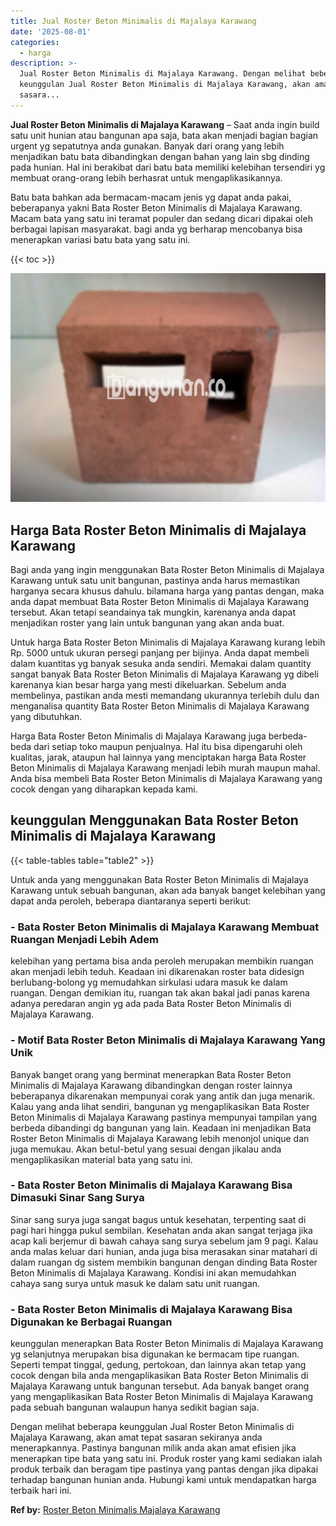 ```yaml
---
title: Jual Roster Beton Minimalis di Majalaya Karawang
date: '2025-08-01'
categories:
  - harga
description: >-
  Jual Roster Beton Minimalis di Majalaya Karawang. Dengan melihat beberapa
  keunggulan Jual Roster Beton Minimalis di Majalaya Karawang, akan amat tepat
  sasara...
---
```


**Jual Roster Beton Minimalis di Majalaya Karawang** – Saat anda ingin build satu unit hunian atau bangunan apa saja, bata akan menjadi bagian bagian urgent yg sepatutnya anda gunakan. Banyak dari orang yang lebih menjadikan batu bata dibandingkan dengan bahan yang lain sbg dinding pada hunian. Hal ini berakibat dari batu bata memiliki kelebihan tersendiri yg membuat orang-orang lebih berhasrat untuk mengaplikasikannya.

Batu bata bahkan ada bermacam-macam jenis yg dapat anda pakai, beberapanya yakni Bata Roster Beton Minimalis di Majalaya Karawang. Macam bata yang satu ini teramat populer dan sedang dicari dipakai oleh berbagai lapisan masyarakat. bagi anda yg berharap mencobanya bisa menerapkan variasi batu bata yang satu ini.

{{< toc >}}

![Jual Roster Beton Minimalis di Majalaya Karawang](/images/bata-roster-minimalis-32.png)

## Harga Bata Roster Beton Minimalis di Majalaya Karawang

Bagi anda yang ingin menggunakan Bata Roster Beton Minimalis di Majalaya Karawang untuk satu unit bangunan, pastinya anda harus memastikan harganya secara khusus dahulu. bilamana harga yang pantas dengan, maka anda dapat membuat Bata Roster Beton Minimalis di Majalaya Karawang tersebut. Akan tetapi seandainya tak mungkin, karenanya anda dapat menjadikan roster yang lain untuk bangunan yang akan anda buat.

Untuk harga Bata Roster Beton Minimalis di Majalaya Karawang kurang lebih Rp. 5000 untuk ukuran persegi panjang per bijinya. Anda dapat membeli dalam kuantitas yg banyak sesuka anda sendiri. Memakai dalam quantity sangat banyak Bata Roster Beton Minimalis di Majalaya Karawang yg dibeli karenanya kian besar harga yang mesti dikeluarkan. Sebelum anda membelinya, pastikan anda mesti memandang ukurannya terlebih dulu dan menganalisa quantity Bata Roster Beton Minimalis di Majalaya Karawang yang dibutuhkan.

Harga Bata Roster Beton Minimalis di Majalaya Karawang juga berbeda-beda dari setiap toko maupun penjualnya. Hal itu bisa dipengaruhi oleh kualitas, jarak, ataupun hal lainnya yang menciptakan harga Bata Roster Beton Minimalis di Majalaya Karawang menjadi lebih murah maupun mahal. Anda bisa membeli Bata Roster Beton Minimalis di Majalaya Karawang yang cocok dengan yang diharapkan kepada kami.

## keunggulan Menggunakan Bata Roster Beton Minimalis di Majalaya Karawang

{{< table-tables table="table2" >}}

Untuk anda yang menggunakan Bata Roster Beton Minimalis di Majalaya Karawang untuk sebuah bangunan, akan ada banyak banget kelebihan yang dapat anda peroleh, beberapa diantaranya seperti berikut:

### \- Bata Roster Beton Minimalis di Majalaya Karawang Membuat Ruangan Menjadi Lebih Adem

kelebihan yang pertama bisa anda peroleh merupakan membikin ruangan akan menjadi lebih teduh. Keadaan ini dikarenakan roster bata didesign berlubang-bolong yg memudahkan sirkulasi udara masuk ke dalam ruangan. Dengan demikian itu, ruangan tak akan bakal jadi panas karena adanya peredaran angin yg ada pada Bata Roster Beton Minimalis di Majalaya Karawang.

### \- Motif Bata Roster Beton Minimalis di Majalaya Karawang Yang Unik

Banyak banget orang yang berminat menerapkan Bata Roster Beton Minimalis di Majalaya Karawang dibandingkan dengan roster lainnya beberapanya dikarenakan mempunyai corak yang antik dan juga menarik. Kalau yang anda lihat sendiri, bangunan yg mengaplikasikan Bata Roster Beton Minimalis di Majalaya Karawang pastinya mempunyai tampilan yang berbeda dibandingi dg bangunan yang lain. Keadaan ini menjadikan Bata Roster Beton Minimalis di Majalaya Karawang lebih menonjol unique dan juga memukau. Akan betul-betul yang sesuai dengan jikalau anda mengaplikasikan material bata yang satu ini.

### \- Bata Roster Beton Minimalis di Majalaya Karawang Bisa Dimasuki Sinar Sang Surya

Sinar sang surya juga sangat bagus untuk kesehatan, terpenting saat di pagi hari hingga pukul sembilan. Kesehatan anda akan sangat terjaga jika acap kali berjemur di bawah cahaya sang surya sebelum jam 9 pagi. Kalau anda malas keluar dari hunian, anda juga bisa merasakan sinar matahari di dalam ruangan dg sistem membikin bangunan dengan dinding Bata Roster Beton Minimalis di Majalaya Karawang. Kondisi ini akan memudahkan cahaya sang surya untuk masuk ke dalam satu unit ruangan.

### \- Bata Roster Beton Minimalis di Majalaya Karawang Bisa Digunakan ke Berbagai Ruangan

keunggulan menerapkan Bata Roster Beton Minimalis di Majalaya Karawang yg selanjutnya merupakan bisa digunakan ke bermacam tipe ruangan. Seperti tempat tinggal, gedung, pertokoan, dan lainnya akan tetap yang cocok dengan bila anda mengaplikasikan Bata Roster Beton Minimalis di Majalaya Karawang untuk bangunan tersebut. Ada banyak banget orang yang mengaplikasikan Bata Roster Beton Minimalis di Majalaya Karawang pada sebuah bangunan walaupun hanya sedikit bagian saja.

Dengan melihat beberapa keunggulan Jual Roster Beton Minimalis di Majalaya Karawang, akan amat tepat sasaran sekiranya anda menerapkannya. Pastinya bangunan milik anda akan amat efisien jika menerapkan tipe bata yang satu ini. Produk roster yang kami sediakan ialah produk terbaik dan beragam tipe pastinya yang pantas dengan jika dipakai terhadap bangunan hunian anda. Hubungi kami untuk mendapatkan harga terbaik hari ini.

**Ref by:** [Roster Beton Minimalis Majalaya Karawang](https://id.wikipedia.org/wiki/Roster)
